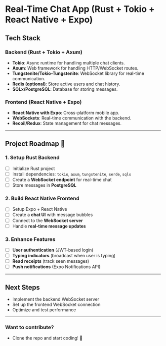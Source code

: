 # Real-Time Chat App (Rust + Tokio + React Native + Expo)

## **Tech Stack**

### **Backend (Rust + Tokio + Axum)**
- **Tokio**: Async runtime for handling multiple chat clients.
- **Axum**: Web framework for handling HTTP/WebSocket routes.
- **Tungstenite/Tokio-Tungstenite**: WebSocket library for real-time communication.
- **Redis (optional)**: Store active users and chat history.
- **SQLx/PostgreSQL**: Database for storing messages.

### **Frontend (React Native + Expo)**
- **React Native with Expo**: Cross-platform mobile app.
- **WebSockets**: Real-time communication with the backend.
- **Recoil/Redux**: State management for chat messages.

---

## **Project Roadmap** 🚀

### **1. Setup Rust Backend**
- [ ] Initialize Rust project
- [ ] Install dependencies: `tokio`, `axum`, `tungstenite`, `serde`, `sqlx`
- [ ] Create a **WebSocket endpoint** for real-time chat
- [ ] Store messages in **PostgreSQL**

### **2. Build React Native Frontend**
- [ ] Setup Expo + React Native
- [ ] Create a **chat UI** with message bubbles
- [ ] Connect to the **WebSocket server**
- [ ] Handle **real-time message updates**

### **3. Enhance Features**
- [ ] **User authentication** (JWT-based login)
- [ ] **Typing indicators** (broadcast when user is typing)
- [ ] **Read receipts** (track seen messages)
- [ ] **Push notifications** (Expo Notifications API)

---

## **Next Steps**
- Implement the backend WebSocket server
- Set up the frontend WebSocket connection
- Optimize and test performance

---

### **Want to contribute?**
- Clone the repo and start coding! 🚀
